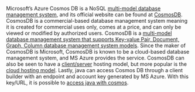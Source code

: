 Microsoft’s Azure Cosmos DB is a NoSQL [multi-model database management system](https://medium.com/@hubfly/detailed-introduction-to-azure-cosmos-db-46c88c5673f4), and its official website can be found at [CosmosDB](https://azure.microsoft.com/en-us/products/cosmos-db). CosmosDB is a commercial-based database management system meaning it is created for commercial uses only, comes at a price, and can only be viewed or modified by authorized users. CosmosDB is a [multi-model database management system that supports Key-value Pair, Document, Graph, Column database management system models](https://www.red-gate.com/simple-talk/cloud/azure/overview-of-azure-cosmos-db/). Since the maker of CosmosDB is Microsoft, CosmosDB is known to be a cloud-based database management system, and MS Azure provides the service. CosmosDB can also be seen to have a [client/server](https://learn.microsoft.com/en-us/azure/cosmos-db/nosql/sdk-connection-modes) hosting model, but more popular is the [cloud hosting model](https://intellipaat.com/blog/what-is-azure-cosmos-db/). Lastly, java can access Cosmos DB through a client builder with an endpoint and account key generated by MS Azure. With this key/URL, it is possible to [access java with cosmos](https://learn.microsoft.com/en-us/azure/cosmos-db/nosql/tutorial-java-web-app).
